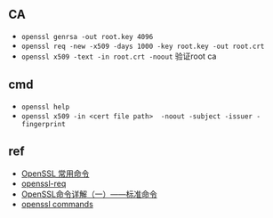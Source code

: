 
## CA
+ `openssl genrsa -out root.key 4096`
+ `openssl req -new -x509 -days 1000 -key root.key -out root.crt`
+ `openssl x509 -text -in root.crt -noout` 验证root ca


## cmd
+ `openssl help`
+ `openssl x509 -in <cert file path>  -noout -subject -issuer -fingerprint`
## ref
+ [OpenSSL 常用命令](https://iguoli.github.io/2018/07/27/Openssl-Commands.html)
+ [openssl-req](https://www.openssl.org/docs/manmaster/man1/openssl-req.html)
+ [OpenSSL命令详解（一）——标准命令](https://blog.csdn.net/scuyxi/article/details/54884976)
+ [openssl commands](https://www.openssl.org/docs/man1.1.1/man1/)